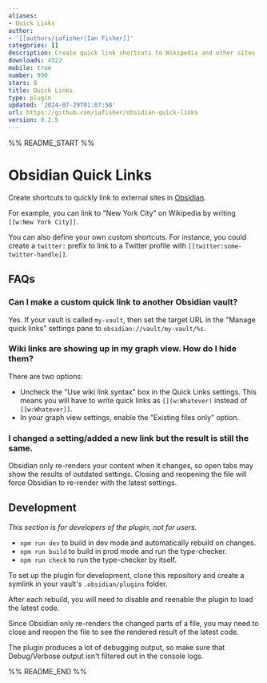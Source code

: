 ```yaml
---
aliases:
- Quick Links
author:
- '[[authors/iafisher|Ian Fisher]]'
categories: []
description: Create quick link shortcuts to Wikipedia and other sites
downloads: 4522
mobile: true
number: 990
stars: 8
title: Quick Links
type: plugin
updated: '2024-07-29T01:07:58'
url: https://github.com/iafisher/obsidian-quick-links
version: 0.2.5
---
```


%% README_START %%

# Obsidian Quick Links
Create shortcuts to quickly link to external sites in [Obsidian](https://obsidian.md).

For example, you can link to "New York City" on Wikipedia by writing `[[w:New York City]]`.

You can also define your own custom shortcuts. For instance, you could create a `twitter:` prefix to link to a Twitter profile with `[[twitter:some-twitter-handle]]`.

## FAQs
### Can I make a custom quick link to another Obsidian vault?
Yes. If your vault is called `my-vault`, then set the target URL in the "Manage quick links" settings pane to `obsidian://vault/my-vault/%s`.

### Wiki links are showing up in my graph view. How do I hide them?
There are two options:

- Uncheck the "Use wiki link syntax" box in the Quick Links settings. This means you will have to write quick links as `[](w:Whatever)` instead of `[[w:Whatever]]`.
- In your graph view settings, enable the "Existing files only" option.

### I changed a setting/added a new link but the result is still the same.
Obsidian only re-renders your content when it changes, so open tabs may show the results of outdated settings. Closing and reopening the file will force Obsidian to re-render with the latest settings.

## Development
*This section is for developers of the plugin, not for users.*

- `npm run dev` to build in dev mode and automatically rebuild on changes.
- `npm run build` to build in prod mode and run the type-checker.
- `npm run check` to run the type-checker by itself.

To set up the plugin for development, clone this repository and create a symlink in your vault's `.obsidian/plugins` folder.

After each rebuild, you will need to disable and reenable the plugin to load the latest code.

Since Obsidian only re-renders the changed parts of a file, you may need to close and reopen the file to see the rendered result of the latest code.

The plugin produces a lot of debugging output, so make sure that Debug/Verbose output isn't filtered out in the console logs.


%% README_END %%